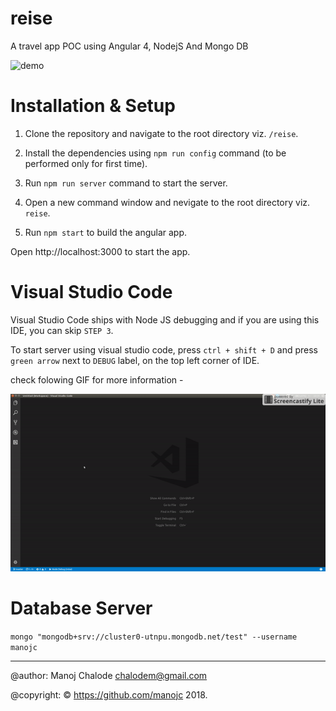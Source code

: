 # reise
A travel app POC using Angular 4, NodejS And Mongo DB

![demo](https://espnfivethirtyeight.files.wordpress.com/2015/03/flight-delay-620.gif)

# Installation & Setup
1. Clone  the repository and navigate to the root directory viz. `/reise`.

2. Install the dependencies using `npm run config` command (to be performed only for first time).

3. Run `npm run server` command to start the server.

4. Open a new command window and nevigate to the root directory viz. `reise`.

5. Run `npm start` to build the angular app.

Open http://localhost:3000 to start the app.

# Visual Studio Code
Visual Studio Code ships with Node JS debugging and if you are using this IDE, you can skip `STEP 3`.

To start server using visual studio code, press `ctrl + shift + D` and press `green arrow` next to `DEBUG` label, on the top left corner of IDE.

check folowing GIF for more information -

![demo](vs-code-debug-process.gif)

# Database Server
`mongo "mongodb+srv://cluster0-utnpu.mongodb.net/test" --username manojc`

---

@author: Manoj Chalode chalodem@gmail.com

@copyright: © https://github.com/manojc 2018.
